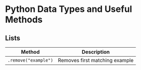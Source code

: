 # Python Data Types and Useful Methods

## Lists

|Method|Description|
|------|-----------|
|`.remove("example")`| Removes first matching example|
